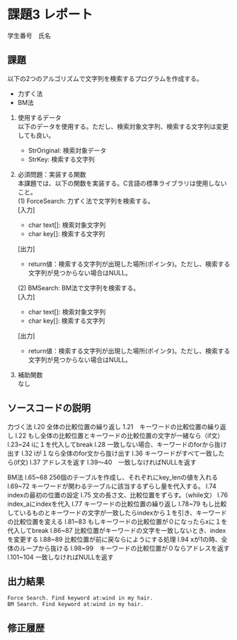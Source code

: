 # 課題3 レポート
学生番号　氏名


## 課題  

以下の2つのアルゴリズムで文字列を検索するプログラムを作成する。  
- 力ずく法
- BM法

1. 使用するデータ  
以下のデータを使用する。ただし、検索対象文字列、検索する文字列は変更しても良い。  
    - StrOriginal: 検索対象データ
    - StrKey: 検索する文字列

2. 必須問題：実装する関数  
本課題では、以下の関数を実装する。C言語の標準ライブラリは使用しないこと。  
    (1) ForceSearch: 力ずく法で文字列を検索する。  
    [入力]  
    - char text[]: 検索対象文字列  
    - char key[]: 検索する文字列  

    [出力]  
    - return値：検索する文字列が出現した場所(ポインタ)。ただし、検索する文字列が見つからない場合はNULL。  

    (2) BMSearch: BM法で文字列を検索する。  
    [入力]  
    - char text[]: 検索対象文字列  
    - char key[]: 検索する文字列  
 
    [出力]  
    - return値：検索する文字列が出現した場所(ポインタ)。ただし、検索する文字列が見つからない場合はNULL。  

3. 補助関数  
なし

## ソースコードの説明
力づく法
l.20 全体の比較位置の繰り返し
1.21　キーワードの比較位置の繰り返し
l.22 もし全体の比較位置とキーワードの比較位置の文字が一緒なら（if文）
l.23~24 iに１を代入してbreak
l.28 一致しない場合、キーワードのforから抜け出す
l.32 iが１なら全体のfor文から抜け出す
l.36 キーワードがすべて一致したら(if文)
l.37 アドレスを返す
l.39～40　一致しなければNULLを返す

BM法
l.65~68 256個のテーブルを作成し、それぞれにkey_lenの値を入れる
l.69~72 キーワードが関わるテーブルに該当するずらし量を代入する。
l.74 indexの最初の位置の設定
l.75 文の長さ文、比較位置をずらす。（while文）
l.76 index_aにindexを代入
l.77 キーワードの比較位置の繰り返し
l.78~79 もし比較しているものとキーワードの文字が一致したらindexから１を引き、キーワードの比較位置を変える
l.81~83 もしキーワードの比較位置が０になったらxに１を代入してbreak
l.86~87 比較位置がキーワードの文字を一致しないとき、indexを変更する
l.88~89 比較位置が前に戻ならにようにする処理
l.94 xが1の時、全体のループから抜ける
l.98~99　キーワードの比較位置が０ならアドレスを返す
l.101~104 一致しなければNULLを返す


## 出力結果

```
Force Search. Find keyword at:wind in my hair.
BM Search. Find keyword at:wind in my hair.
```

## 修正履歴

